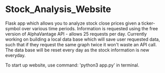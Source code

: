 # Stock_Analysis_Website

Flask app which allows you to analyze stock close prices given a ticker-symbol over various time periods.
Information is requested using the free version of AlphaVantage API - allows 25 requests per day.
Currently working on building a local data base which will save user requested data, such that if 
they request the same graph twice it won't waste an API call. The data base will be reset every day as 
the stock information is new everyday.

To start up website, use command: 'python3 app.py' in terminal.